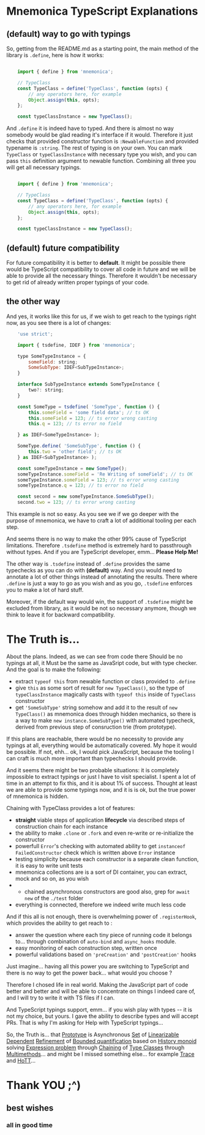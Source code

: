 
# Mnemonica TypeScript Explanations

## (default) way to go with typings

So, getting from the README.md as a starting point, the main method of the library is `.define`, here is how it works:

```js

	import { define } from 'mnemonica';

	// TypeClass
	const TypeClass = define('TypeClass', function (opts) {
		// any operators here, for example
		Object.assign(this, opts);
	};

	const typeClassInstance = new TypeClass();

```

And `.define` it is indeed have to typed. And there is almost no way somebody would be glad reading it's interface if it would. Therefore it just checks that provided constructor function is `:NewableFunction` and provided typename is `:string`. The rest of typing is on your own. You can mark `TypeClass` or `typeClassInstance` with necessary type you wish, and you can pass `this` definition argument to newable function. Combining all three you will get all necessary typings.


```js

	import { define } from 'mnemonica';

	// TypeClass
	const TypeClass = define('TypeClass', function (opts) {
		// any operators here, for example
		Object.assign(this, opts);
	};

	const typeClassInstance = new TypeClass();

```

## (default) future compatibility

For future compatibility it is better to **default**. It might be possible there would be TypeScript compatibility to cover all code in future and we will be able to provide all the necessary things. Therefore it wouldn't be necessary to get rid of already written proper typings of your code.

## the other way

And yes, it works like this for us, if we wish to get reach to the typings right now, as you see there is a lot of changes:

```js
	'use strict';

	import { tsdefine, IDEF } from 'mnemonica';

	type SomeTypeInstance = {
		someField: string;
		SomeSubType: IDEF<SubTypeInstance>;
	}

	interface SubTypeInstance extends SomeTypeInstance {
		two?: string;
	}

	const SomeType = tsdefine( 'SomeType', function () {
		this.someField = 'some field data'; // ts OK
		this.someField = 123; // ts error wrong casting
		this.q = 123; // ts error no field

	} as IDEF<SomeTypeInstance> );

	SomeType.define( 'SomeSubType', function () {
		this.two = 'other field'; // ts OK
	} as IDEF<SubTypeInstance> );

	const someTypeInstance = new SomeType();
	someTypeInstance.someField = 'Re Writing of someField'; // ts OK
	someTypeInstance.someField = 123; // ts error wrong casting
	someTypeInstance.q = 123; // ts error no field

	const second = new someTypeInstance.SomeSubType();
	second.two = 123; // ts error wrong casting

```

This example is not so easy. As you see we if we go deeper with the purpose of mnemonica, we have to craft a lot of additional tooling per each step.

And seems there is no way to make the other 99% cause of TypeScript limitations. Therefore `.tsdefine` method is extremely hard to passthrough without types. And if you are TypeScript developer, emm... **Please Help Me!**

The other way is `.tsdefine` instead of `.define` provides the same typechecks as you can do with **(default)** way. And you would need to annotate a lot of other things instead of annotating the results. There where `.define` is just a way to go as you wish and as you go, `.tsdefine` enforces you to make a lot of hard stuff. 

Moreover, if the default way would win, the support of `.tsdefine` might be excluded from library, as it would be not so necessary anymore, though we think to leave it for backward compatibility.

# The Truth is...

About the plans. Indeed, as we can see from code there Should be no typings at all, it Must be the same as JavaSript code, but with type checker. And the goal is to make the following:

* extract `typeof this` from newable function or class provided to `.define`
* give `this` as some sort of result for `new TypeClass()`, so the type of `typeClassInstance` magically casts with `typeof this` inside of `TypeClass` constructor
* get `'SomeSubType'` string somehow and add it to the result of `new TypeClass()` as mnemonica does through hidden mechanics, so there is a way to make `new instance.SomeSubType()` with automated typecheck, derived from previous step of consruction trie (from prototype).

If this plans are reachable, there would be no necessity to provide any typings at all, everything would be automatically covered. My hope it would be possible. If not, ehh... ok, I would pick JavaScript, because the tooling I can craft is much more important than typechecks I should provide.

And it seems there might be two probable situations: it is completely impossible to extract typings or just I have to visit specialist. I spent a lot of time in an attempt to fix this, and it is about 1% of success. Thought at least we are able to provide some typings now, and it is is ok, but the true power of mnemonica is hidden.

Chaining with TypeClass provides a lot of features:
* **straight** viable steps of application **lifecycle** via described steps of construction chain for each instance
* the ability to make `.clone` or `.fork` and even re-write or re-initialize the constructor
* powerfull `Error`'s checking with automated ability to get `instanceof FailedConstructor` check which is written above `Error` instance
* testing simplicity because each constructor is a separate clean function, it is easy to write unit tests
* mnemonica collections are is a sort of DI container, you can extract, mock and so on, as you wish
* * chained asynchronous constructors are good also, grep for `await new` of the `./test` folder
* everything is connected, therefore we indeed write much less code

And if this all is not enough, there is overwhelming power of `.registerHook`, which provides the ability to get reach to :

* answer the question where each tiny piece of running code it belongs to... through combination of `auto-bind` and `async_hooks` module.
* easy monitoring of each construction step, written once
* powerful validations based on `'preCreation'` and `'postCreation'` hooks

Just imagine... having all this power you are switching to TypeScript and there is no way to get the power back... what would you choose ?

Therefore I chosed life in real world.
Making the JavaScript part of code better and better and will be able to concentrate on things I indeed care of, and I will try to write it with TS files if I can.

And TypeScript typings support, emm... if you wish play with types -- it is not my choice, but yours. I gave the ability to describe types and will accept PRs. That is why I'm asking for Help with TypeScript typings...

So, the Truth is... that [Prototype](https://developer.mozilla.org/en-US/docs/Web/JavaScript/Inheritance_and_the_prototype_chain) is Asynchronous [Set](https://en.wikipedia.org/wiki/Set_theory) of [Linearizable](https://en.wikipedia.org/wiki/Linearizability) [Dependent](https://en.wikipedia.org/wiki/Dependent_type) [Refinement](https://en.wikipedia.org/wiki/Refinement_type) of [Bounded quantification](https://en.wikipedia.org/wiki/Bounded_quantification) based on [History monoid](https://en.wikipedia.org/wiki/History_monoid) solving [Expression problem](https://en.wikipedia.org/wiki/Expression_problem) through [Chaining](https://en.wikipedia.org/wiki/Method_chaining) of [Type Classes](https://en.wikipedia.org/wiki/Type_class) through [Multimethods](https://en.wikipedia.org/wiki/Multiple_dispatch)... and might be I missed something else... for example [Trace](https://en.wikipedia.org/wiki/Trace_theory) and [HoTT](https://en.wikipedia.org/wiki/Homotopy_type_theory)...

# Thank YOU ;^)
## best wishes
### all in good time

